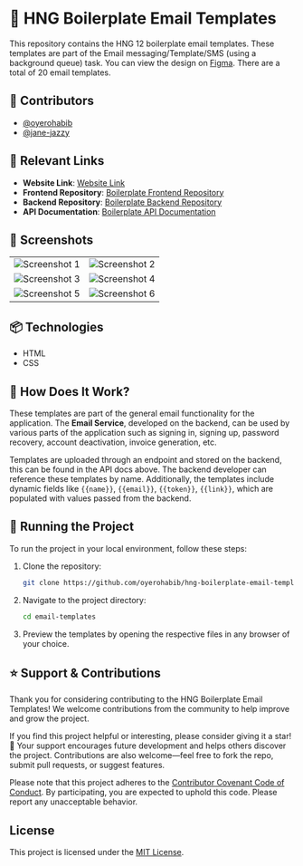 # 📧 HNG Boilerplate Email Templates

This repository contains the HNG 12 boilerplate email templates. These templates are part of the Email messaging/Template/SMS (using a background queue) task. You can view the design on [Figma](https://www.figma.com/design/VEItfX6St5NSAqqNHImcxD/HNG-Boilerplate-Designs?node-id=7-8277&m=dev). There are a total of 20 email templates.

## 🤝 Contributors

- [@oyerohabib](https://github.com/oyerohabib/)
- [@jane-jazzy](https://github.com/jane-ahone)

## 🔗 Relevant Links

- **Website Link**: [Website Link](https://hng-boilerplate-email-templates.netlify.app/)
- **Frontend Repository**: [Boilerplate Frontend Repository](https://github.com/hngprojects/hng_boilerplate_nextjs)
- **Backend Repository**: [Boilerplate Backend Repository](https://github.com/hngprojects/hng_boilerplate_nestjs)
- **API Documentation**: [Boilerplate API Documentation](https://staging.api-nestjs.boilerplate.hng.tech/api/docs)

## 📸 Screenshots

|                                                   |                                                   |
| :-----------------------------------------------: | :-----------------------------------------------: |
| ![Screenshot 1](https://i.imgur.com/poBNEMH.jpeg) | ![Screenshot 2](https://i.imgur.com/GMW3VXn.jpeg) |
| ![Screenshot 3](https://i.imgur.com/zw9BXUn.jpeg) | ![Screenshot 4](https://i.imgur.com/S0zai60.jpeg) |
| ![Screenshot 5](https://i.imgur.com/PEVn1BC.jpeg) | ![Screenshot 6](https://i.imgur.com/zfy84d7.jpeg) |

## 📦 Technologies

- HTML
- CSS

## 🤔 How Does It Work?

These templates are part of the general email functionality for the application. The **Email Service**, developed on the backend, can be used by various parts of the application such as signing in, signing up, password recovery, account deactivation, invoice generation, etc.

Templates are uploaded through an endpoint and stored on the backend, this can be found in the API docs above. The backend developer can reference these templates by name. Additionally, the templates include dynamic fields like `{{name}}`, `{{email}}`, `{{token}}`, `{{link}}`, which are populated with values passed from the backend.

## 🚦 Running the Project

To run the project in your local environment, follow these steps:

1. Clone the repository:

   ```bash
   git clone https://github.com/oyerohabib/hng-boilerplate-email-templates.git email-templates
   ```

2. Navigate to the project directory:

   ```bash
   cd email-templates
   ```

3. Preview the templates by opening the respective files in any browser of your choice.

## ⭐ Support & Contributions

Thank you for considering contributing to the HNG Boilerplate Email Templates! We welcome contributions from the community to help improve and grow the project.

If you find this project helpful or interesting, please consider giving it a star! 🌟 Your support encourages future development and helps others discover the project. Contributions are also welcome—feel free to fork the repo, submit pull requests, or suggest features.

Please note that this project adheres to the [Contributor Covenant Code of Conduct](CONTRIBUTING.md). By participating, you are expected to uphold this code. Please report any unacceptable behavior.

## License

This project is licensed under the [MIT License](LICENSE).
